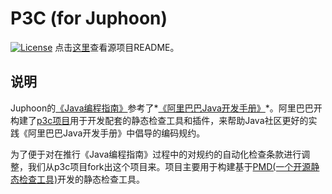# P3C (for Juphoon)

[![License](https://img.shields.io/badge/license-Apache%202-4EB1BA.svg)](https://www.apache.org/licenses/LICENSE-2.0.html)
点击[这里](https://github.com/Juphoon/p3c/blob/master/README.md)查看源项目README。

## 说明
Juphoon的[《Java编程指南》](https://juphoon.yuque.com/staff-upaale/rlxihh/zgggbf)参考了*[《阿里巴巴Java开发手册》](https://github.com/alibaba/p3c/blob/master/Java%E5%BC%80%E5%8F%91%E6%89%8B%E5%86%8C%EF%BC%88%E5%B5%A9%E5%B1%B1%E7%89%88%EF%BC%89.pdf)*。阿里巴巴开构建了[p3c项目](https://github.com/alibaba/p3c)用于开发配套的静态检查工具和插件，来帮助Java社区更好的实践《阿里巴巴Java开发手册》中倡导的编码规约。

为了便于对在推行《Java编程指南》过程中的对规约的自动化检查条款进行调整，我们从p3c项目fork出这个项目来。项目主要用于构建基于[PMD(一个开源静态检查工具)](https://github.com/pmd/pmd)开发的静态检查工具。
